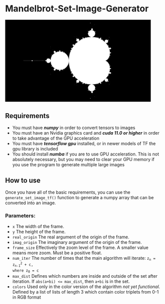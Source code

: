 # Mandelbrot-Set-Image-Generator


<img src="/set_images/mandelbrot1.jpeg" alt="drawing" width="470"/>


## Requirements

* You must have ***numpy*** in order to convert tensors to images
* You must have an Nvidia graphics card and ***cuda 11.0 or higher*** in order to take advantage of the GPU acceleration
* You must have ***tensorflow gpu*** installed, or in newer models of TF the gpu library is included
* You should install ***numba*** if you are to use GPU acceleration. This is not absolutely necessary, but you may need 
to clear your GPU memory if you use the program to generate multiple large images

## How to use

Once you have all of the basic requirements, you can use the <code>generate_set_image_tf()</code> function to generate a
numpy array that can be converted into an image.

### Parameters:

* <code>x</code> The width of the frame.
* <code>y</code> The height of the frame.
* <code>real_origin</code> The real argument of the origin of the frame.
* <code>imag_origin</code> The imaginary argument of the origin of the frame.
* <code>frame_size</code> Effectively the zoom level of the frame. A smaller value means more zoom. Must be a positive float.
* <code>num_iter</code> The number of times that the main algorithm will iterate: <code>z<sub>n</sub> = z<sub>n-1</sub><sup>2</sup> + c, where z<sub>0</sub> = c</code>
* <code>max_dist</code> Defines which numbers are inside and outside of the set after iteration. If <code>abs(a+bi) <= max_dist</code>, then <code>a+bi</code> is in the set.
* <code>colors</code> Used only in the color version of the algorithm *not yet functional*. Defined by a list of lists of length 3 which contain color triplets from 0-1 in RGB format
